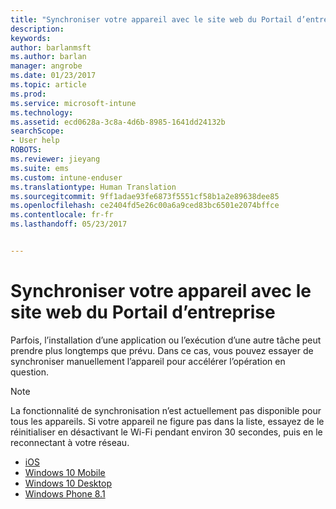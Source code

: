```yaml
---
title: "Synchroniser votre appareil avec le site web du Portail d’entreprise | Microsoft Docs"
description: 
keywords: 
author: barlanmsft
ms.author: barlan
manager: angrobe
ms.date: 01/23/2017
ms.topic: article
ms.prod: 
ms.service: microsoft-intune
ms.technology: 
ms.assetid: ecd0628a-3c8a-4d6b-8985-1641dd24132b
searchScope:
- User help
ROBOTS: 
ms.reviewer: jieyang
ms.suite: ems
ms.custom: intune-enduser
ms.translationtype: Human Translation
ms.sourcegitcommit: 9ff1adae93fe6873f5551cf58b1a2e89638dee85
ms.openlocfilehash: ce2404fd5e26c00a6a9ced83bc6501e2074bffce
ms.contentlocale: fr-fr
ms.lasthandoff: 05/23/2017


---
```



# <a name="sync-your-device-with-the-company-portal-website"></a>Synchroniser votre appareil avec le site web du Portail d’entreprise

Parfois, l’installation d’une application ou l’exécution d’une autre tâche peut prendre plus longtemps que prévu. Dans ce cas, vous pouvez essayer de synchroniser manuellement l’appareil pour accélérer l’opération en question.

> [!Note]
> La fonctionnalité de synchronisation n’est actuellement pas disponible pour tous les appareils. Si votre appareil ne figure pas dans la liste, essayez de le réinitialiser en désactivant le Wi-Fi pendant environ 30 secondes, puis en le reconnectant à votre réseau.

* [iOS](sync-your-device-manually-ios.md)
* [Windows 10 Mobile](sync-your-device-manually-windows.md#windows-10-mobile)
* [Windows 10 Desktop](sync-your-device-manually-windows.md#windows-10-desktop)
* [Windows Phone 8.1](sync-your-device-manually-windows.md#windows-phone-81)

